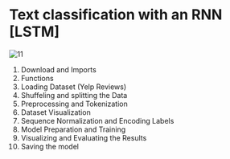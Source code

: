 # Text classification with an RNN [LSTM]

![11](https://github.com/user-attachments/assets/aad5d3a2-7ba6-4306-acbc-6eda8783f8d8)

1. Download and Imports
2. Functions
3. Loading Dataset (Yelp Reviews)
4. Shuffeling and splitting the Data
5. Preprocessing and Tokenization
6. Dataset Visualization
7. Sequence Normalization and Encoding Labels
8. Model Preparation and Training
19. Visualizing and Evaluating the Results
10. Saving the model
